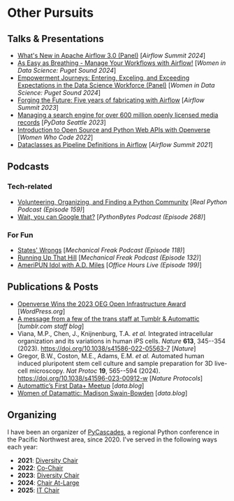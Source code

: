 # Other Pursuits

## Talks & Presentations

- [What's New in Apache Airflow 3.0 (Panel)](https://www.linkedin.com/posts/astronomer_airflowsummit2024-activity-7240043535620567041-PsgE) [_Airflow Summit 2024_]
- [As Easy as Breathing - Manage Your Workflows with Airflow!](https://www.linkedin.com/posts/diversity-in-data-science_widspugetsound-womenindata-wids-activity-7183206393959645185-_gcv) [_Women in Data Science: Puget Sound 2024_]
- [Empowerment Journeys: Entering, Exceling, and Exceeding Expectations in the Data Science Workforce (Panel)](https://widspugetsound.sched.com/event/1b9Ng/empowerment-journeys-entering-exceling-and-exceeding-expectations-in-the-data-science-workforce) [_Women in Data Science: Puget Sound 2024_]
- [Forging the Future: Five years of fabricating with Airflow](https://www.youtube.com/watch?v=z_BkpAA0RkA) [_Airflow Summit 2023_]
- [Managing a search engine for over 600 million openly licensed media records](https://www.youtube.com/watch?v=R0YqPAhKMhs) [_PyData Seattle 2023_]
- [Introduction to Open Source and Python Web APIs with Openverse](https://www.youtube.com/watch?v=JHRSre--ARU) [_Women Who Code 2022_]
- [Dataclasses as Pipeline Definitions in Airflow](https://www.youtube.com/watch?v=ja2siGyklq0) [_Airflow Summit 2021_]

## Podcasts

### Tech-related

- [Volunteering, Organizing, and Finding a Python Community](https://www.youtube.com/watch?v=qmGpW1w3ENk) [_Real Python Podcast (Episode 159)_]
- [Wait, you can Google that?](https://www.youtube.com/watch?v=CWzPMqp5UeA) [_PythonBytes Podcast (Episode 268)_]

### For Fun

- [States' Wrongs](https://www.mechanicalfreak.website/podcast/episodes/states-wrongs) [_Mechanical Freak Podcast (Episode 118)_]
- [Running Up That Hill](https://www.mechanicalfreak.website/podcast/episodes/running-up-that-hill) [_Mechanical Freak Podcast (Episode 132)_]
- [AmeriPUN Idol with A.D. Miles](https://youtu.be/6htcNauR-BQ) [_Office Hours Live (Episode 199)_]

## Publications & Posts

- [Openverse Wins the 2023 OEG Open Infrastructure Award](https://wordpress.org/news/2023/09/openverse-wins-the-2023-oeg-open-infrastructure-award/) [_WordPress.org_]
- [A message from a few of the trans staff at Tumblr & Automattic](https://www.tumblr.com/staff/743224389484625920/a-message-from-a-few-of-the-trans-staff-at-tumblr?source=share) [_tumblr.com staff blog_]
- Viana, M.P., Chen, J., Knijnenburg, T.A. *et al.* Integrated intracellular organization and its variations in human iPS cells. *Nature* **613**, 345--354 (2023). https://doi.org/10.1038/s41586-022-05563-7 [_Nature_]
-  Gregor, B.W., Coston, M.E., Adams, E.M. *et al.* Automated human induced pluripotent stem cell culture and sample preparation for 3D live-cell microscopy. *Nat Protoc* **19**, 565--594 (2024). https://doi.org/10.1038/s41596-023-00912-w [_Nature Protocols_]
- [Automattic’s First Data+ Meetup](https://data.blog/2022/12/16/automattics-first-data-meetup/) [_data.blog_]
- [Women of Datamattic: Madison Swain-Bowden](https://data.blog/2023/03/15/women-of-datamattic-madison-swain-bowden/) [_data.blog_]

## Organizing

I have been an organizer of [PyCascades](https://pycascades.com), a regional Python conference in the Pacific Northwest area, since 2020. I've served in the following ways each year:
- **2021**: [Diversity Chair](https://2021.pycascades.com/about/team/)
- **2022**: [Co-Chair](https://2022.pycascades.com/about/team/)
- **2023**: [Diversity Chair](https://2023.pycascades.com/about/team/)
- **2024**: [Chair At-Large](https://2024.pycascades.com/about/team/)
- **2025**: [IT Chair](https://2025.pycascades.com/about/team/)
